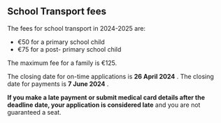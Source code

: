 ##  School Transport fees

The fees for school transport in 2024-2025 are:

  * €50 for a primary school child 
  * €75 for a post- primary school child 

The maximum fee for a family is €125.

The closing date for on-time applications is **26 April 2024** . The closing
date for payments is **7 June 2024** .

**If you make a late payment or submit medical card details after the deadline
date, your application is considered late** and you are not guaranteed a seat.
